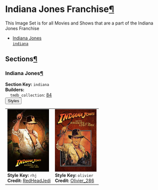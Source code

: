 <h1 id="indiana-jones-franchise">Indiana Jones Franchise<a class="headerlink" href="#indiana-jones-franchise" title="Permalink to this heading">¶</a></h1>
This Image Set is for all Movies and Shows that are a part of the Indiana Jones Franchise

<ul class="images-index-table">
  <li><a href="#indiana-jones"><div class="images-inline-link">Indiana Jones<br><code>indiana</code></div></a></li>
</ul>

<h2 id="sections">Sections<a class="headerlink" href="#sections" title="Permalink to this heading">¶</a></h2>
<h3 id="indiana-jones">Indiana Jones<a class="headerlink" href="#indiana-jones" title="Permalink to this heading">¶</a></h3>
<strong>Section Key:</strong> <code>indiana</code>
<br><strong>Builders:</strong>
<br>
&nbsp;&nbsp;&nbsp;&nbsp;<code>tmdb_collection</code>: <a href="https://www.themoviedb.org/collection/84" target="_blank" rel="noopener noreferrer">84</a><br>
</ul>
<button class="image-accordion">Styles</button>
<div class="image-panel">
  <table class="image-table">
    <tr>
      <td>
        <div>
          <a href="https://theposterdb.com/set/34045" target="_blank" rel="noopener noreferrer"><img src="https://raw.githubusercontent.com/meisnate12/PMM-Image-Sets/master/indiana/styles/indiana/rhj.jpg" height="200"/></a><br>
          <strong>Style Key:</strong> <code>rhj</code><br>
          <strong>Credit:</strong> <a href="https://theposterdb.com/set/34045" target="_blank" rel="noopener noreferrer">RedHeadJedi</a><br>
        </div>
      </td>
      <td>
        <div>
          <a href="https://theposterdb.com/set/4874" target="_blank" rel="noopener noreferrer"><img src="https://raw.githubusercontent.com/meisnate12/PMM-Image-Sets/master/indiana/styles/indiana/olivier.jpg" height="200"/></a><br>
          <strong>Style Key:</strong> <code>olivier</code><br>
          <strong>Credit:</strong> <a href="https://theposterdb.com/set/4874" target="_blank" rel="noopener noreferrer">Olivier_286</a><br>
        </div>
      </td>
    </tr>
  </table>
</div>

